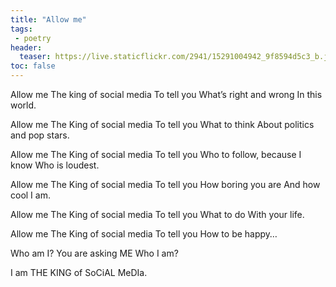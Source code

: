 ```yaml
---
title: "Allow me"
tags:
 - poetry
header:
  teaser: https://live.staticflickr.com/2941/15291004942_9f8594d5c3_b.jpg
toc: false
---  
```


Allow me
The king of social media
To tell you
What’s right and wrong
In this world.

Allow me
The King of social media
To tell you
What to think
About politics and pop stars.

Allow me
The King of social media
To tell you
Who to follow, because I know
Who is loudest.

Allow me
The King of social media
To tell you
How boring you are
And how cool I am.

Allow me
The King of social media
To tell you
What to do
With your life.

Allow me
The King of social media
To tell you
How to be happy…

Who am I?
You are asking ME
Who I am?

I am THE KING
of SoCiAL MeDIa.
